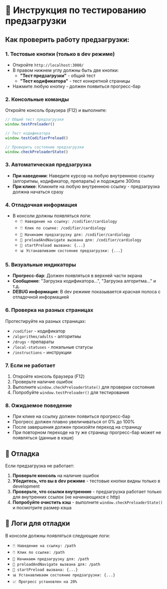 # 🧪 Инструкция по тестированию предзагрузки

## Как проверить работу предзагрузки:

### 1. **Тестовые кнопки** (только в dev режиме)
- Откройте `http://localhost:3000/`
- В правом нижнем углу должны быть две кнопки:
  - **"Тест предзагрузки"** - общий тест
  - **"Тест кодификатора"** - тест конкретной страницы
- Нажмите любую кнопку - должен появиться прогресс-бар

### 2. **Консольные команды**
Откройте консоль браузера (F12) и выполните:

```javascript
// Общий тест предзагрузки
window.testPreloader()

// Тест кодификатора
window.testCodifierPreload()

// Проверить состояние предзагрузки
window.checkPreloaderState()
```

### 3. **Автоматическая предзагрузка**
- **При наведении**: Наведите курсор на любую внутреннюю ссылку (алгоритмы, кодификатор, препараты) и подождите 300ms
- **При клике**: Кликните на любую внутреннюю ссылку - предзагрузка должна начаться сразу

### 4. **Отладочная информация**
- В консоли должны появляться логи:
  - `🖱️ Наведение на ссылку: /codifier/cardiology`
  - `🖱️ Клик по ссылке: /codifier/cardiology`
  - `🚀 Начинаем предзагрузку для: /codifier/cardiology`
  - `🎯 preloadAndNavigate вызвана для: /codifier/cardiology`
  - `🚀 startPreload вызвана: {...}`
  - `📊 Устанавливаем состояние предзагрузки: {...}`

### 5. **Визуальные индикаторы**
- **Прогресс-бар**: Должен появляться в верхней части экрана
- **Сообщение**: "Загрузка кодификатора...", "Загрузка алгоритма..." и т.д.
- **DEBUG информация**: В dev режиме показывается красная полоса с отладочной информацией

### 6. **Проверка на разных страницах**
Протестируйте на разных страницах:
- `/codifier` - кодификатор
- `/algorithms/adults` - алгоритмы
- `/drugs` - препараты
- `/local-statuses` - локальные статусы
- `/instructions` - инструкции

### 7. **Если не работает**
1. Откройте консоль браузера (F12)
2. Проверьте наличие ошибок
3. Выполните `window.checkPreloaderState()` для проверки состояния
4. Попробуйте `window.testPreloader()` для тестирования

### 8. **Ожидаемое поведение**
- При клике на ссылку должен появиться прогресс-бар
- Прогресс должен плавно увеличиваться от 0% до 100%
- После завершения должен произойти переход на страницу
- При повторном переходе на ту же страницу прогресс-бар может не появляться (данные в кэше)

## 🐛 Отладка

Если предзагрузка не работает:

1. **Проверьте консоль** на наличие ошибок
2. **Убедитесь, что вы в dev режиме** - тестовые кнопки видны только в development
3. **Проверьте, что ссылки внутренние** - предзагрузка работает только для внутренних ссылок (не начинающихся с http)
4. **Попробуйте очистить кэш** - выполните `window.checkPreloaderState()` и посмотрите размер кэша

## 📝 Логи для отладки

В консоли должны появляться следующие логи:
- `🖱️ Наведение на ссылку: /path`
- `🖱️ Клик по ссылке: /path`
- `🚀 Начинаем предзагрузку для: /path`
- `🎯 preloadAndNavigate вызвана для: /path`
- `🚀 startPreload вызвана: {...}`
- `📊 Устанавливаем состояние предзагрузки: {...}`
- `📈 Прогресс установлен на 20%`
